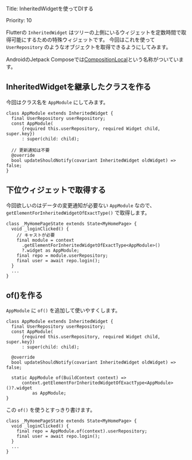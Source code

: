 Title: InheritedWidgetを使ってDIする

Priority: 10

Flutterの `InheritedWidget` はツリーの上側にいるウィジェットを定数時間で取得可能にするための特殊ウィジェットです。
今回はこれを使って `UserRepository` のようなオブジェクトを取得できるようにしてみます。

AndroidのJetpack Composeでは[CompositionLocal](https://developer.android.com/jetpack/compose/compositionlocal?hl=ja)という名称がついています。

## InheritedWidgetを継承したクラスを作る

今回はクラス名を `AppModule` にしてみます。

```
class AppModule extends InheritedWidget {
  final UserRepository userRepository;
  const AppModule(
      {required this.userRepository, required Widget child, super.key})
      : super(child: child);

  // 更新通知は不要
  @override
  bool updateShouldNotify(covariant InheritedWidget oldWidget) => false;
}
```

## 下位ウィジェットで取得する

今回欲しいのはデータの変更通知が必要ない `AppModule` なので、 `getElementForInheritedWidgetOfExactType()` で取得します。

```
class _MyHomePageState extends State<MyHomePage> {
  void _loginClicked() {
    // キャストが必要
    final module = context
      .getElementForInheritedWidgetOfExactType<AppModule>()
      ?.widget as AppModule;
    final repo = module.userRepository;
    final user = await repo.login();
  }
  ...
}
```

## of()を作る

`AppModule` に `of()` を追加して使いやすくします。

```
class AppModule extends InheritedWidget {
  final UserRepository userRepository;
  const AppModule(
      {required this.userRepository, required Widget child, super.key})
      : super(child: child);

  @override
  bool updateShouldNotify(covariant InheritedWidget oldWidget) => false;

  static AppModule of(BuildContext context) =>
      context.getElementForInheritedWidgetOfExactType<AppModule>()?.widget
          as AppModule;
}
```

この `of()` を使うとすっきり書けます。

```
class _MyHomePageState extends State<MyHomePage> {
  void _loginClicked() {
    final repo = AppModule.of(context).userRepository;
    final user = await repo.login();
  }
  ...
}
```
